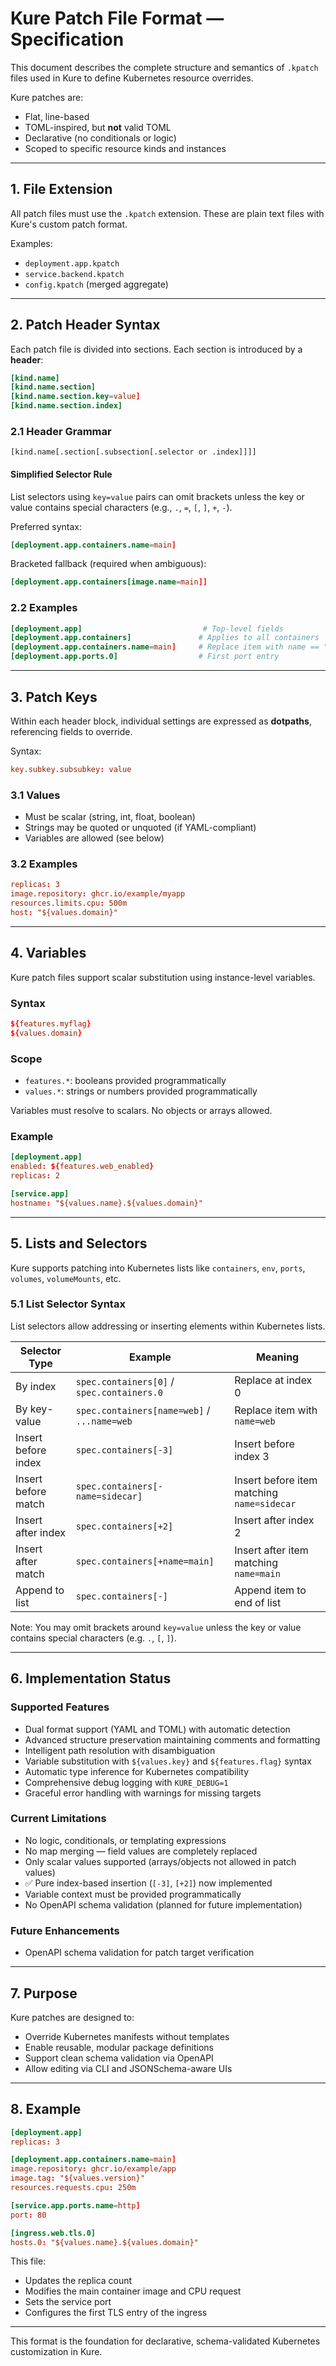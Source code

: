 # Kure Patch File Format — Specification

This document describes the complete structure and semantics of `.kpatch` files used in Kure to define Kubernetes resource overrides.

Kure patches are:

- Flat, line-based
- TOML-inspired, but **not** valid TOML
- Declarative (no conditionals or logic)
- Scoped to specific resource kinds and instances

---

## 1. File Extension

All patch files must use the `.kpatch` extension. These are plain text files with Kure's custom patch format.

Examples:

- `deployment.app.kpatch`
- `service.backend.kpatch`
- `config.kpatch` (merged aggregate)

---

## 2. Patch Header Syntax

Each patch file is divided into sections. Each section is introduced by a **header**:

```toml
[kind.name]
[kind.name.section]
[kind.name.section.key=value]
[kind.name.section.index]
```

### 2.1 Header Grammar

```
[kind.name[.section[.subsection[.selector or .index]]]]
```

#### Simplified Selector Rule

List selectors using `key=value` pairs can omit brackets unless the key or value contains special characters (e.g., `.`, `=`, `[`, `]`, `+`, `-`).

Preferred syntax:

```toml
[deployment.app.containers.name=main]
```

Bracketed fallback (required when ambiguous):

```toml
[deployment.app.containers[image.name=main]]
```

### 2.2 Examples

```toml
[deployment.app]                           # Top-level fields
[deployment.app.containers]               # Applies to all containers
[deployment.app.containers.name=main]     # Replace item with name == "main"
[deployment.app.ports.0]                  # First port entry
```

---

## 3. Patch Keys

Within each header block, individual settings are expressed as **dotpaths**, referencing fields to override.

Syntax:

```toml
key.subkey.subsubkey: value
```

### 3.1 Values

- Must be scalar (string, int, float, boolean)
- Strings may be quoted or unquoted (if YAML-compliant)
- Variables are allowed (see below)

### 3.2 Examples

```toml
replicas: 3
image.repository: ghcr.io/example/myapp
resources.limits.cpu: 500m
host: "${values.domain}"
```

---

## 4. Variables

Kure patch files support scalar substitution using instance-level variables.

### Syntax

```toml
${features.myflag}
${values.domain}
```

### Scope

- `features.*`: booleans provided programmatically
- `values.*`: strings or numbers provided programmatically

Variables must resolve to scalars. No objects or arrays allowed.

### Example

```toml
[deployment.app]
enabled: ${features.web_enabled}
replicas: 2

[service.app]
hostname: "${values.name}.${values.domain}"
```

---

## 5. Lists and Selectors

Kure supports patching into Kubernetes lists like `containers`, `env`, `ports`, `volumes`, `volumeMounts`, etc.

### 5.1 List Selector Syntax

List selectors allow addressing or inserting elements within Kubernetes lists.

| Selector Type       | Example                                     | Meaning                                    |
| ------------------- | ------------------------------------------- | ------------------------------------------ |
| By index            | `spec.containers[0]` / `spec.containers.0`  | Replace at index 0                         |
| By key-value        | `spec.containers[name=web]` / `...name=web` | Replace item with `name=web`               |
| Insert before index | `spec.containers[-3]`                       | Insert before index 3                      |
| Insert before match | `spec.containers[-name=sidecar]`            | Insert before item matching `name=sidecar` |
| Insert after index  | `spec.containers[+2]`                       | Insert after index 2                       |
| Insert after match  | `spec.containers[+name=main]`               | Insert after item matching `name=main`     |
| Append to list      | `spec.containers[-]`                        | Append item to end of list                 |

Note: You may omit brackets around `key=value` unless the key or value contains special characters (e.g. `.`, `[`, `]`).

---

## 6. Implementation Status

### Supported Features
- Dual format support (YAML and TOML) with automatic detection
- Advanced structure preservation maintaining comments and formatting
- Intelligent path resolution with disambiguation
- Variable substitution with `${values.key}` and `${features.flag}` syntax
- Automatic type inference for Kubernetes compatibility
- Comprehensive debug logging with `KURE_DEBUG=1`
- Graceful error handling with warnings for missing targets

### Current Limitations
- No logic, conditionals, or templating expressions
- No map merging — field values are completely replaced
- Only scalar values supported (arrays/objects not allowed in patch values)
- ✅ Pure index-based insertion (`[-3]`, `[+2]`) now implemented
- Variable context must be provided programmatically
- No OpenAPI schema validation (planned for future implementation)

### Future Enhancements
- OpenAPI schema validation for patch target verification

---

## 7. Purpose

Kure patches are designed to:

- Override Kubernetes manifests without templates
- Enable reusable, modular package definitions
- Support clean schema validation via OpenAPI
- Allow editing via CLI and JSONSchema-aware UIs

---

## 8. Example

```toml
[deployment.app]
replicas: 3

[deployment.app.containers.name=main]
image.repository: ghcr.io/example/app
image.tag: "${values.version}"
resources.requests.cpu: 250m

[service.app.ports.name=http]
port: 80

[ingress.web.tls.0]
hosts.0: "${values.name}.${values.domain}"
```

This file:

- Updates the replica count
- Modifies the main container image and CPU request
- Sets the service port
- Configures the first TLS entry of the ingress

---

This format is the foundation for declarative, schema-validated Kubernetes customization in Kure.

